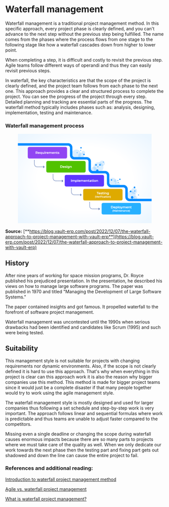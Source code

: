 # Waterfall management

Waterfall management is a traditional project management method. In this specific approach, every project phase is clearly defined, and you can't advance to the next step without the previous step being fulfilled. The name comes from the phases where the process flows from one stage to the following stage like how a waterfall cascades down from higher to lower point.

When completing a step, it is difficult and costly to revisit the previous step. Agile teams follow different ways of operandi and thus they can easily revisit previous steps.

In waterfall, the key characteristics are that the scope of the project is clearly defined, and the project team follows from each phase to the next one. This approach provides a clear and structured process to complete the project. You can see the progress of the project through every step. Detailed planning and tracking are essential parts of the progress. The waterfall method typically includes phases such as: analysis, designing, implementation, testing and maintenance.


### Waterfall management process

<figure>
    <img src="../images/Waterfall-Management-Process.png">
</figure>

**Source:** [**https://blog.vault-erp.com/post/2022/12/07/the-waterfall-approach-to-project-management-with-vault-erp**](https://blog.vault-erp.com/post/2022/12/07/the-waterfall-approach-to-project-management-with-vault-erp)



## History

After nine years of working for space mission programs, Dr. Royce published his prejudiced presentation. In the presentation, he described his views on how to manage large software programs. The paper was published in 1970 and titled "Managing the Development of Large Software Systems."

The paper contained insights and got famous. It propelled waterfall to the forefront of software project management.

Waterfall management was uncontested until the 1990s when serious drawbacks had been identified and candidates like Scrum (1995) and such were being tested.

## Suitability

This management style is not suitable for projects with changing requirements nor dynamic environments. Also, if the scope is not clearly defined it is hard to use this approach. That's why when everything in this project is clear can this approach work it is also the reason why bigger companies use this method. This method is made for bigger project teams since it would just be a complete disaster if that many people together would try to work using the agile management style.

The waterfall management style is mostly designed and used for larger companies thus following a set schedule and step-by-step work is very important. The approach follows linear and sequential formulas where work is predictable and thus teams are unable to adjust faster compared to the competitors.

Missing even a single deadline or changing the scope during waterfall causes enormous impacts because there are so many parts to projects where we must take care of the quality as well. When we only dedicate our work towards the next phase then the testing part and fixing part gets out shadowed and down the line can cause the entire project to fail.

### References and additional reading:

[Introduction to waterfall project management method](https://softwaredominos.com/home/software-design-development-articles/waterfall-project-management-a-brief-history-and-introduction/)

[Agile vs. waterfall project management](https://www.atlassian.com/agile/project-management/project-management-intro)

[What is waterfall project management?](https://www.wrike.com/project-management-guide/faq/what-is-waterfall-project-management/)
